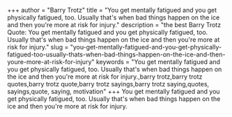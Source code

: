 +++
author = "Barry Trotz"
title = "You get mentally fatigued and you get physically fatigued, too. Usually that's when bad things happen on the ice and then you're more at risk for injury."
description = "the best Barry Trotz Quote: You get mentally fatigued and you get physically fatigued, too. Usually that's when bad things happen on the ice and then you're more at risk for injury."
slug = "you-get-mentally-fatigued-and-you-get-physically-fatigued-too-usually-thats-when-bad-things-happen-on-the-ice-and-then-youre-more-at-risk-for-injury"
keywords = "You get mentally fatigued and you get physically fatigued, too. Usually that's when bad things happen on the ice and then you're more at risk for injury.,barry trotz,barry trotz quotes,barry trotz quote,barry trotz sayings,barry trotz saying,quotes, sayings,quote, saying, motivation"
+++
You get mentally fatigued and you get physically fatigued, too. Usually that's when bad things happen on the ice and then you're more at risk for injury.
